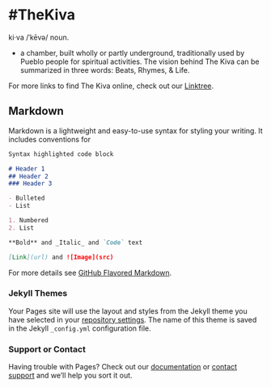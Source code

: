 # #TheKiva

ki·va /ˈkēvə/
noun.
- a chamber, built wholly or partly underground, traditionally used by Pueblo people for spiritual activities.
The vision behind The Kiva can be summarized in three words: Beats, Rhymes, & Life.

For more links to find The Kiva online, check out our [Linktree](https://linktr.ee/TheKiva).


## Markdown

Markdown is a lightweight and easy-to-use syntax for styling your writing. It includes conventions for

```markdown
Syntax highlighted code block

# Header 1
## Header 2
### Header 3

- Bulleted
- List

1. Numbered
2. List

**Bold** and _Italic_ and `Code` text

[Link](url) and ![Image](src)
```

For more details see [GitHub Flavored Markdown](https://guides.github.com/features/mastering-markdown/).

### Jekyll Themes

Your Pages site will use the layout and styles from the Jekyll theme you have selected in your [repository settings](https://github.com/inTheKiva/inTheKiva.github.io/settings). The name of this theme is saved in the Jekyll `_config.yml` configuration file.

### Support or Contact

Having trouble with Pages? Check out our [documentation](https://docs.github.com/categories/github-pages-basics/) or [contact support](https://github.com/contact) and we’ll help you sort it out.
